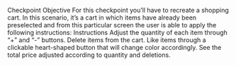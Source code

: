 Checkpoint Objective
For this checkpoint you’ll have to recreate a shopping cart. In this scenario, it’s a cart in which items have already been preselected and from this particular screen the user is able to apply the following instructions:
Instructions
Adjust the quantity of each item through  “+” and “-” buttons.
Delete items from the cart.
Like items through a clickable heart-shaped button that will change color accordingly.
See the total price adjusted according to quantity and deletions.